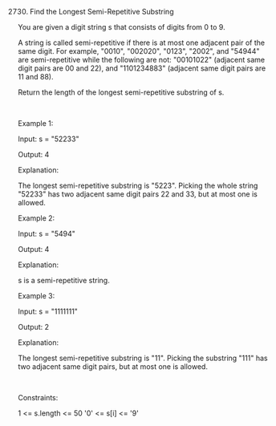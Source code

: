 2730. Find the Longest Semi-Repetitive Substring

You are given a digit string s that consists of digits from 0 to 9.

A string is called semi-repetitive if there is at most one adjacent pair of the same digit. For example, "0010", "002020", "0123", "2002", and "54944" are semi-repetitive while the following are not: "00101022" (adjacent same digit pairs are 00 and 22), and "1101234883" (adjacent same digit pairs are 11 and 88).

Return the length of the longest semi-repetitive 
substring
 of s.

 

Example 1:

Input: s = "52233"

Output: 4

Explanation:

The longest semi-repetitive substring is "5223". Picking the whole string "52233" has two adjacent same digit pairs 22 and 33, but at most one is allowed.

Example 2:

Input: s = "5494"

Output: 4

Explanation:

s is a semi-repetitive string.

Example 3:

Input: s = "1111111"

Output: 2

Explanation:

The longest semi-repetitive substring is "11". Picking the substring "111" has two adjacent same digit pairs, but at most one is allowed.

 

Constraints:

1 <= s.length <= 50
'0' <= s[i] <= '9'